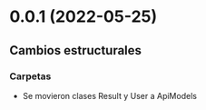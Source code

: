 <a name="0.0.1"></a>
# 0.0.1 (2022-05-25)
## Cambios estructurales
### Carpetas
- Se movieron clases Result y User a ApiModels
